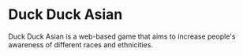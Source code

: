 Duck Duck Asian
===============
Duck Duck Asian is a web-based game that aims to increase people's
awareness of different races and ethnicities.



